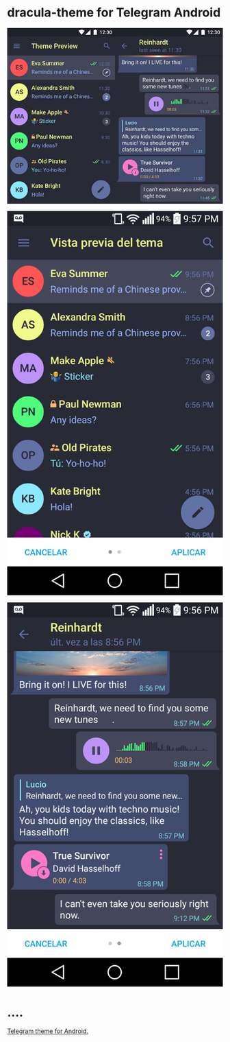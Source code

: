 # dracula-theme for Telegram Android 

[demo2]:https://raw.githubusercontent.com/huezo/dracula-theme/master/TD.jpg
![demo2][demo2]



[demo]:https://raw.githubusercontent.com/huezo/dracula-theme/master/dracula-theme.png
![demo][demo]






[demo1]:https://raw.githubusercontent.com/huezo/dracula-theme/master/dracula-theme1.png
![demo1][demo1]





# ....

[Telegram theme for Android.](https://draculatheme.com/)
